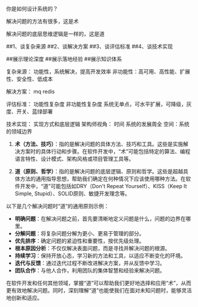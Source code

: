 
你是如何设计系统的？

解决问题的方法有很多，这是术

解决问题的底层思维逻辑是一样的，这是道

##1、谈复杂来源
##2、谈解决方案
##3、谈评估标准
##4、谈技术实现

##展示理论深度
##展示落地经验
##展示知识体系

复杂来源：
功能性，系统解决，提高开发效率
非功能性：高可用、高性能、扩展性、安全性、低成本

解决方案：
mq redis 

评估标准：
功能性复杂度
非功能性复杂度
系统无单点，可水平扩展，可降级，灰度、开关、蓝绿部署

技术实现：
实现方式和底层逻辑
架构师视角： 时间 系统的发展周全
            空间：系统的领域边界





1. **术（方法、技巧）**：指的是解决问题的具体方法、技巧和工具。这些是实施解决方案时的具体行动和步骤。在软件开发中，“术”可能包括特定的算法、编程语言特性、设计模式、架构风格或项目管理工具等。

2. **道（原则、哲学）**：指的是解决问题的底层逻辑、原则和哲学。这些是超越具体方法的通用指导思想，帮助我们确定在何种情况下应该使用哪种方法。在软件开发中，“道”可能包括如DRY（Don't Repeat Yourself）、KISS（Keep It Simple, Stupid）、SOLID原则、敏捷开发理念等。

以下是几个解决问题时“道”的通用原则示例：

- **明确问题**：在解决问题之前，首先要清晰地定义问题是什么，问题的边界在哪里。
- **分解问题**：将复杂问题分解为更小、更易于管理的部分。
- **优先排序**：确定问题的紧迫性和重要性，按优先级处理。
- **根本原因分析**：不仅仅解决表面问题，而是寻找并解决问题的根源。
- **持续学习**：保持开放心态，学习新的方法和工具，以适应不断变化的环境。
- **迭代与反馈**：通过迭代过程不断改进解决方案，并从反馈中学习。
- **团队合作**：与他人合作，利用团队的集体智慧和经验来解决问题。

在软件开发和任何其他领域，掌握“道”可以帮助我们更好地选择和应用“术”，从而更有效地解决问题。同时，深刻理解“道”也能使我们在面对未知问题时，能够灵活地创新和适应。

